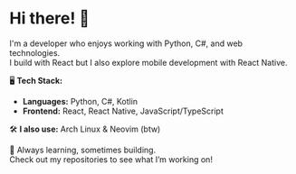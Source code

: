 # Hi there! 👋

I'm a developer who enjoys working with Python, C#, and web technologies.  
I build with React but I also explore mobile development with React Native.

🖥️ **Tech Stack:**  
- **Languages:** Python, C#, Kotlin
- **Frontend:** React, React Native, JavaScript/TypeScript 

🛠️ **I also use:** Arch Linux & Neovim (btw)

🚀 Always learning, sometimes building.  
Check out my repositories to see what I’m working on!  
